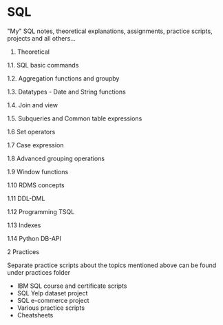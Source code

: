 # SQL

"My" SQL notes, theoretical explanations, assignments, practice scripts, projects and all others...

1. Theoretical

1.1. SQL basic commands

1.2. Aggregation functions and groupby

1.3. Datatypes - Date and String functions

1.4. Join and view

1.5. Subqueries and Common table expressions

1.6 Set operators

1.7 Case expression

1.8 Advanced grouping operations

1.9 Window functions

1.10 RDMS concepts

1.11 DDL-DML

1.12 Programming TSQL

1.13 Indexes

1.14 Python DB-API

2 Practices

Separate practice scripts about the topics mentioned above can be found under practices folder

- IBM SQL course and certificate scripts
- SQL Yelp dataset project
- SQL e-commerce project
- Various practice scripts
- Cheatsheets
